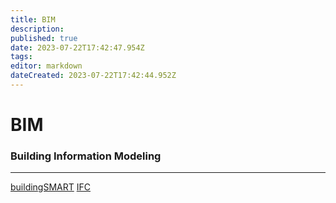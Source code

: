 ```yaml
---
title: BIM
description: 
published: true
date: 2023-07-22T17:42:47.954Z
tags: 
editor: markdown
dateCreated: 2023-07-22T17:42:44.952Z
---
```


# BIM
### Building Information Modeling
--------------

[buildingSMART]
[IFC]



<!--Links----------------------->

[IFC]: https://technical.buildingsmart.org/standards/ifc
[buildingSMART]: https://www.buildingsmart.org/